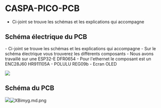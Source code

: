 # CASPA-PICO-PCB
- Ci-joint se trouve les schémas et les explications qui accompagne


<h2>Schéma électrique du PCB</h2>
- Ci-joint se trouve les schémas et les explications qui accompagne
- Sur le schéma électrique vous trouverez les différents composants
- Nous avons travaillé sur une ESP32-E DFR0654
- Pour l'ethernet le composant est un ENC28J60 HR911105A
- POLULU REG09b
- Ecran OLED 

<img src="https://i.postimg.cc/JzD680dj/Capture-d-cran-2022-05-24-13-52-47.png"></img>

<h2>Schéma du PCB</h2>

<img src="https://freeimage.host/i/XBimyg"><img src="https://iili.io/XBimyg.md.png" alt="XBimyg.md.png"></img>

